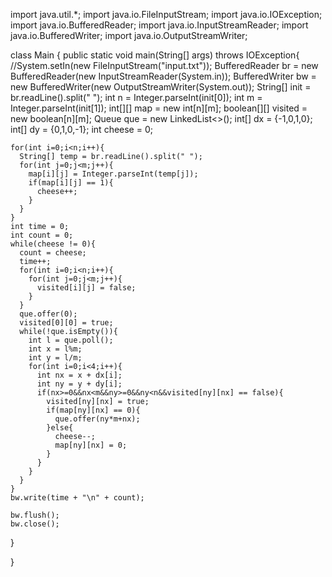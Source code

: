 import java.util.*;
import java.io.FileInputStream;
import java.io.IOException;
import java.io.BufferedReader;
import java.io.InputStreamReader;
import java.io.BufferedWriter;
import java.io.OutputStreamWriter;

class Main {
  public static void main(String[] args) throws IOException{
    //System.setIn(new FileInputStream("input.txt"));
    BufferedReader br = new BufferedReader(new InputStreamReader(System.in));
    BufferedWriter bw = new BufferedWriter(new OutputStreamWriter(System.out));
    String[] init = br.readLine().split(" ");
    int n = Integer.parseInt(init[0]);
    int m = Integer.parseInt(init[1]); 
    int[][] map = new int[n][m];
    boolean[][] visited = new boolean[n][m];
    Queue<Integer> que = new LinkedList<>();
    int[] dx = {-1,0,1,0};
    int[] dy = {0,1,0,-1};
    int cheese = 0;
    
    for(int i=0;i<n;i++){
      String[] temp = br.readLine().split(" ");
      for(int j=0;j<m;j++){
        map[i][j] = Integer.parseInt(temp[j]);
        if(map[i][j] == 1){
          cheese++;
        }
      }
    }
    int time = 0;
    int count = 0;
    while(cheese != 0){
      count = cheese;
      time++;
      for(int i=0;i<n;i++){
        for(int j=0;j<m;j++){
          visited[i][j] = false;
        }
      }
      que.offer(0);
      visited[0][0] = true;
      while(!que.isEmpty()){
        int l = que.poll();
        int x = l%m;
        int y = l/m;
        for(int i=0;i<4;i++){
          int nx = x + dx[i];
          int ny = y + dy[i];
          if(nx>=0&&nx<m&&ny>=0&&ny<n&&visited[ny][nx] == false){
            visited[ny][nx] = true;
            if(map[ny][nx] == 0){
              que.offer(ny*m+nx);
            }else{
              cheese--;
              map[ny][nx] = 0;
            }
          }
        }
      }
    }
    bw.write(time + "\n" + count);
    
    bw.flush();
    bw.close();
  }

  
}
